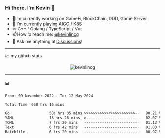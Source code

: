 ### Hi there. I'm Kevin 👋

- 🔭I’m currently working on GameFi, BlockChain, DDD, Game Server
- 🌱 I’m currently playing AIGC / K8S
-   :hammer_and_pick: C++ / Golang / TypeScript / Vue
- 📫How to reach me: [@kevinlincg](https://twitter.com/kevinlincg) 
-   :thought_balloon: Ask me anything at [Discussions](https://github.com/kevinlincg/kevinlincg/issues/new)!

---

📈 my github stats

<p align="center"> <img src="https://github-readme-stats-ouuan.vercel.app/api?username=kevinlincg&theme=dark&show_icons=true&count_private=true" alt="kevinlincg" />

---

#### :bar_chart: 

<!--START_SECTION:waka-->

```txt
From: 09 November 2022 - To: 12 May 2024

Total Time: 650 hrs 16 mins

Go                  586 hrs 35 mins >>>>>>>>>>>>>>>>>>>>>>>--   90.21 %
YAML                13 hrs 26 mins  >------------------------   02.07 %
TOML                7 hrs 20 mins   -------------------------   01.13 %
Text                6 hrs 42 mins   -------------------------   01.03 %
Batchfile           6 hrs 20 mins   -------------------------   00.97 %
```

<!--END_SECTION:waka-->
